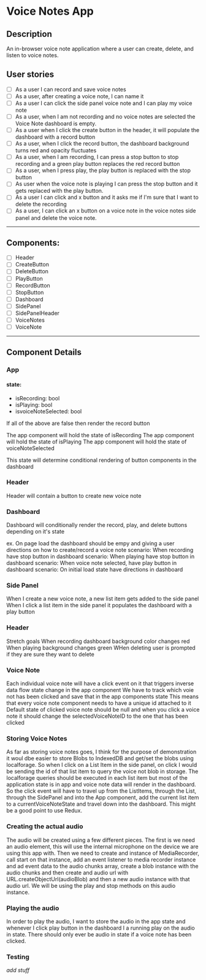 # Voice Notes App

## Description

An in-browser voice note application where a user can create, delete, and listen to voice notes.

## User stories

- [ ] As a user I can record and save voice notes
- [ ] As a user, after creating a voice note, I can name it
- [ ] As a user I can click the side panel voice note and I can play my voice note
- [ ] As a user, when I am not recording and no voice notes are selected the Voice Note dashboard is empty.
- [ ] As a user when I click the create button in the header, it will populate the dashboard with a record button
- [ ] As a user, when I click the record button, the dashboard background turns red and opacity fluctuates
- [ ] As a user, when I am recording, I can press a stop button to stop recording and a green play button replaces the red record button
- [ ] As a user, when I press play, the play button is replaced with the stop button
- [ ] As user when the voice note is playing I can press the stop button and it gets replaced with the play button.
- [ ] As a user I can click and x button and it asks me if I'm sure that I want to delete the recording
- [ ] As a user, I can click an x button on a voice note in the voice notes side panel and delete the voice note.

---

## Components:

- [ ] Header
- [ ] CreateButton
- [ ] DeleteButton
- [ ] PlayButton
- [ ] RecordButton
- [ ] StopButton
- [ ] Dashboard
- [ ] SidePanel
- [ ] SidePanelHeader
- [ ] VoiceNotes
- [ ] VoiceNote

---

## Component Details

### App

#### state:

- isRecording: bool
- isPlaying: bool
- isvoiceNoteSelected: bool

If all of the above are false then render the record button

The app component will hold the state of isRecording
The app component will hold the state of isPlaying
The app component will hold the state of voiceNoteSelected

This state will determine conditional rendering of button components in the dashboard

### Header

Header will contain a button to create new voice note

### Dashboard

Dashboard will conditionally render the record, play, and delete buttons depending on it's state

ex. On page load the dashboard should be empy and giving a user directions on how to create/record a voice note
scenario: When recording have stop button in dashboard
scenario: When playing have stop button in dashboard
scenario: When voice note selected, have play button in dashboard
scenario: On initial load state have directions in dashboard

### Side Panel

When I create a new voice note, a new list item gets added to the side panel
When I click a list item in the side panel it populates the dashboard with a play button

### Header

Stretch goals
When recording dashboard background color changes red
When playing background changes green
WHen deleting user is prompted if they are sure they want to delete

### Voice Note

Each individual voice note will have a click event on it that triggers inverse data flow state change in the app component
We have to track which voie not has been clicked and save that in the app components state
This means that every voice note component needs to have a unique id attached to it
Default state of clicked voice note should be null and when you click a voice note it should change the selectedVoiceNoteID to the one that has been clicked

### Storing Voice Notes

As far as storing voice notes goes, I think for the purpose of demonstration it woul dbe easier to store Blobs to IndexedDB and get/set the blobs using localforage. So when I click on a List Item in the side panel, on click I would be sending the id of that list item to query the voice not blob in storage. The localforage queries should be executed in each list item but most of the application state is in app and voice note data will render in the dashboard. So the click event will have to travel up from the ListItems, through the List, through the SidePanel and into the App component, add the current list item to a currentVoiceNoteState and travel down into the dashboard. This might be a good point to use Redux.

### Creating the actual audio

The audio will be created using a few different pieces. The first is we need an audio element, this will use the internal microphone on the device we are using this app with. Then we need to create and instance of MediaRecorder, call start on that instance, add an event listener to media recorder instance and ad event data to the audio chunks array, create a blob instance with the audio chunks and then create and audio url with URL.createObjectUrl(audioBlob) and then a new audio instance with that audio url. We will be using the play and stop methods on this audio instance.

### Playing the audio

In order to play the audio, I want to store the audio in the app state and whenever I click play button in the dashboard I a running play on the audio in state. There should only ever be audio in state if a voice note has been clicked.

### Testing

_add stuff_
